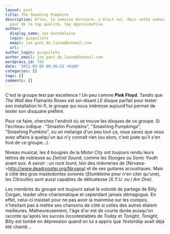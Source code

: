 ```yaml
---
layout: post
title: The Smashing Pumpkins
description: Allez, la semaine dernière, c'était nul. Mais cette semaine, c'est reparti
  pour de la top qualité, top approximative.
author:
  display_name: Joe Gantdelaine
  login: guiguilele
  email: joe_gant_de_laine@hotmail.com
  url: ''
author_login: guiguilele
author_email: joe_gant_de_laine@hotmail.com
wordpress_id: 756
date: '2011-03-05 09:36:22 +0100'
categories: []
tags: []
comments: []
---
```

C'est le groupe test par excellence ! Un peu comme __Pink Floyd__. Tandis que *The Wall* des Flamants Roses est soi-disant *LE* disque parfait pour tester son installation hi-fi, le groupe qui nous intéresse aujourd'hui permet de tester son disquaire préféré. 

Pour ce faire, cherchez l'endroit où se trouve les disques de ce groupe. Si l'écriteau indique : "Smashin Pumpkins", "Smashing Pumpkings", "Smashing Pumkins", ou un mélange d'un peu tout ça, vous savez que vous avez affaire à quelqu'un qui n'y connaît rien (ou alors, c'est juste qu'il s'en fout de ce groupe...).

Niveau musical, les 4 bougres de la *Motor City* ont toujours rendu leurs lettres de noblesse au *Detroit Sound*, comme les Stooges ou Sonic Youth avant eux. A savoir : un rock lourd, loin des mièvreries de [Nirvana->http://www.deadrooster.org/Nirvana] et de ses guitares acoustiques. Mais à côté des gros mastodontes sonores (*Stumbleine* pour n'en citer qu'une), les *Citrouilles* sont aussi capables de délicatesse (*X.Y.U.* ou *I Am One*).

Les membres du groupe ont toujours salué la volonté de partage de Billy Corgan, leader ultra-charismatique et cependant jamais démagogue. En effet, celui-ci insistait pour ne pas avoir la mainmise sur les compos, n'hésitant pas à mettre ses chansons de côté si celles des autres étaient meilleures. Malheureusement, l'âge d'or est de courte durée puisqu'on raconte qu'après les succès incontestables de *Today* et *Tonight, Tonight*, Billy est tombé en dépression quand on lui a appris que *Yesterday* avait déjà été chanté...
